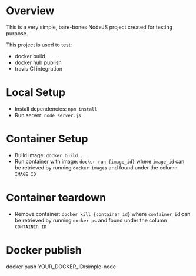 # Overview
This is a very simple, bare-bones NodeJS project created for 
testing purpose.

This project is used to test:
- docker build
- docker hub publish
- travis CI integration

# Local Setup
* Install dependencies: `npm install`
* Run server: `node server.js`

# Container Setup
* Build image: `docker build .`
* Run container with image: `docker run {image_id}` where `image_id` can be retrieved by running `docker images` and found under the column `IMAGE ID`

# Container teardown
* Remove container: `docker kill {container_id}` where `container_id` can be retrieved by running `docker ps` and found under the column `CONTAINER ID`

# Docker publish
docker push YOUR_DOCKER_ID/simple-node
